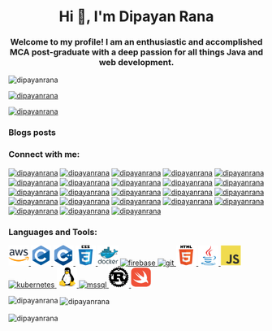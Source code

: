 <h1 align="center">Hi 👋, I'm Dipayan Rana</h1>
<h3 align="center">Welcome to my profile! I am an enthusiastic and accomplished MCA post-graduate with a deep passion for all things Java and web development.</h3>

<p align="left"> <img src="https://komarev.com/ghpvc/?username=dipayanrana&label=Profile%20views&color=0e75b6&style=flat" alt="dipayanrana" /> </p>

<p align="left"> <a href="https://github.com/ryo-ma/github-profile-trophy"><img src="https://github-profile-trophy.vercel.app/?username=dipayanrana" alt="dipayanrana" /></a> </p>

<p align="left"> <a href="https://twitter.com/dipayanrana" target="blank"><img src="https://img.shields.io/twitter/follow/dipayanrana?logo=twitter&style=for-the-badge" alt="dipayanrana" /></a> </p>

### Blogs posts
<!-- BLOG-POST-LIST:START -->
<!-- BLOG-POST-LIST:END -->

<h3 align="left">Connect with me:</h3>
<p align="left">
<a href="https://codepen.io/dipayanrana" target="blank"><img align="center" src="https://raw.githubusercontent.com/rahuldkjain/github-profile-readme-generator/master/src/images/icons/Social/codepen.svg" alt="dipayanrana" height="30" width="40" /></a>
<a href="https://dev.to/dipayanrana" target="blank"><img align="center" src="https://raw.githubusercontent.com/rahuldkjain/github-profile-readme-generator/master/src/images/icons/Social/devto.svg" alt="dipayanrana" height="30" width="40" /></a>
<a href="https://twitter.com/dipayanrana" target="blank"><img align="center" src="https://raw.githubusercontent.com/rahuldkjain/github-profile-readme-generator/master/src/images/icons/Social/twitter.svg" alt="dipayanrana" height="30" width="40" /></a>
<a href="https://linkedin.com/in/dipayanrana" target="blank"><img align="center" src="https://raw.githubusercontent.com/rahuldkjain/github-profile-readme-generator/master/src/images/icons/Social/linked-in-alt.svg" alt="dipayanrana" height="30" width="40" /></a>
<a href="https://stackoverflow.com/users/dipayanrana" target="blank"><img align="center" src="https://raw.githubusercontent.com/rahuldkjain/github-profile-readme-generator/master/src/images/icons/Social/stack-overflow.svg" alt="dipayanrana" height="30" width="40" /></a>
<a href="https://codesandbox.com/dipayanrana" target="blank"><img align="center" src="https://raw.githubusercontent.com/rahuldkjain/github-profile-readme-generator/master/src/images/icons/Social/codesandbox.svg" alt="dipayanrana" height="30" width="40" /></a>
<a href="https://kaggle.com/dipayanrana" target="blank"><img align="center" src="https://raw.githubusercontent.com/rahuldkjain/github-profile-readme-generator/master/src/images/icons/Social/kaggle.svg" alt="dipayanrana" height="30" width="40" /></a>
<a href="https://fb.com/dipayanrana" target="blank"><img align="center" src="https://raw.githubusercontent.com/rahuldkjain/github-profile-readme-generator/master/src/images/icons/Social/facebook.svg" alt="dipayanrana" height="30" width="40" /></a>
<a href="https://instagram.com/dipayanrana" target="blank"><img align="center" src="https://raw.githubusercontent.com/rahuldkjain/github-profile-readme-generator/master/src/images/icons/Social/instagram.svg" alt="dipayanrana" height="30" width="40" /></a>
<a href="https://dribbble.com/dipayanrana" target="blank"><img align="center" src="https://raw.githubusercontent.com/rahuldkjain/github-profile-readme-generator/master/src/images/icons/Social/dribbble.svg" alt="dipayanrana" height="30" width="40" /></a>
<a href="https://www.behance.net/dipayanrana" target="blank"><img align="center" src="https://raw.githubusercontent.com/rahuldkjain/github-profile-readme-generator/master/src/images/icons/Social/behance.svg" alt="dipayanrana" height="30" width="40" /></a>
<a href="https://hashnode.com/dipayanrana" target="blank"><img align="center" src="https://raw.githubusercontent.com/rahuldkjain/github-profile-readme-generator/master/src/images/icons/Social/hashnode.svg" alt="dipayanrana" height="30" width="40" /></a>
<a href="https://medium.com/dipayanrana" target="blank"><img align="center" src="https://raw.githubusercontent.com/rahuldkjain/github-profile-readme-generator/master/src/images/icons/Social/medium.svg" alt="dipayanrana" height="30" width="40" /></a>
<a href="https://www.youtube.com/c/dipayanrana" target="blank"><img align="center" src="https://raw.githubusercontent.com/rahuldkjain/github-profile-readme-generator/master/src/images/icons/Social/youtube.svg" alt="dipayanrana" height="30" width="40" /></a>
<a href="https://www.codechef.com/users/dipayanrana" target="blank"><img align="center" src="https://cdn.jsdelivr.net/npm/simple-icons@3.1.0/icons/codechef.svg" alt="dipayanrana" height="30" width="40" /></a>
<a href="https://www.hackerrank.com/dipayanrana" target="blank"><img align="center" src="https://raw.githubusercontent.com/rahuldkjain/github-profile-readme-generator/master/src/images/icons/Social/hackerrank.svg" alt="dipayanrana" height="30" width="40" /></a>
<a href="https://codeforces.com/profile/dipayanrana" target="blank"><img align="center" src="https://raw.githubusercontent.com/rahuldkjain/github-profile-readme-generator/master/src/images/icons/Social/codeforces.svg" alt="dipayanrana" height="30" width="40" /></a>
<a href="https://www.leetcode.com/dipayanrana" target="blank"><img align="center" src="https://raw.githubusercontent.com/rahuldkjain/github-profile-readme-generator/master/src/images/icons/Social/leet-code.svg" alt="dipayanrana" height="30" width="40" /></a>
<a href="https://www.hackerearth.com/dipayanrana" target="blank"><img align="center" src="https://raw.githubusercontent.com/rahuldkjain/github-profile-readme-generator/master/src/images/icons/Social/hackerearth.svg" alt="dipayanrana" height="30" width="40" /></a>
<a href="https://auth.geeksforgeeks.org/user/dipayanrana" target="blank"><img align="center" src="https://raw.githubusercontent.com/rahuldkjain/github-profile-readme-generator/master/src/images/icons/Social/geeks-for-geeks.svg" alt="dipayanrana" height="30" width="40" /></a>
<a href="https://www.topcoder.com/members/dipayanrana" target="blank"><img align="center" src="https://raw.githubusercontent.com/rahuldkjain/github-profile-readme-generator/master/src/images/icons/Social/topcoder.svg" alt="dipayanrana" height="30" width="40" /></a>
<a href="https://discord.gg/dipayanrana" target="blank"><img align="center" src="https://raw.githubusercontent.com/rahuldkjain/github-profile-readme-generator/master/src/images/icons/Social/discord.svg" alt="dipayanrana" height="30" width="40" /></a>
<a href="/dipayanrana" target="blank"><img align="center" src="https://raw.githubusercontent.com/rahuldkjain/github-profile-readme-generator/master/src/images/icons/Social/rss.svg" alt="dipayanrana" height="30" width="40" /></a>
</p>

<h3 align="left">Languages and Tools:</h3>
<p align="left"> <a href="https://aws.amazon.com" target="_blank" rel="noreferrer"> <img src="https://raw.githubusercontent.com/devicons/devicon/master/icons/amazonwebservices/amazonwebservices-original-wordmark.svg" alt="aws" width="40" height="40"/> </a> <a href="https://www.cprogramming.com/" target="_blank" rel="noreferrer"> <img src="https://raw.githubusercontent.com/devicons/devicon/master/icons/c/c-original.svg" alt="c" width="40" height="40"/> </a> <a href="https://www.w3schools.com/cpp/" target="_blank" rel="noreferrer"> <img src="https://raw.githubusercontent.com/devicons/devicon/master/icons/cplusplus/cplusplus-original.svg" alt="cplusplus" width="40" height="40"/> </a> <a href="https://www.w3schools.com/css/" target="_blank" rel="noreferrer"> <img src="https://raw.githubusercontent.com/devicons/devicon/master/icons/css3/css3-original-wordmark.svg" alt="css3" width="40" height="40"/> </a> <a href="https://www.docker.com/" target="_blank" rel="noreferrer"> <img src="https://raw.githubusercontent.com/devicons/devicon/master/icons/docker/docker-original-wordmark.svg" alt="docker" width="40" height="40"/> </a> <a href="https://firebase.google.com/" target="_blank" rel="noreferrer"> <img src="https://www.vectorlogo.zone/logos/firebase/firebase-icon.svg" alt="firebase" width="40" height="40"/> </a> <a href="https://git-scm.com/" target="_blank" rel="noreferrer"> <img src="https://www.vectorlogo.zone/logos/git-scm/git-scm-icon.svg" alt="git" width="40" height="40"/> </a> <a href="https://www.w3.org/html/" target="_blank" rel="noreferrer"> <img src="https://raw.githubusercontent.com/devicons/devicon/master/icons/html5/html5-original-wordmark.svg" alt="html5" width="40" height="40"/> </a> <a href="https://www.java.com" target="_blank" rel="noreferrer"> <img src="https://raw.githubusercontent.com/devicons/devicon/master/icons/java/java-original.svg" alt="java" width="40" height="40"/> </a> <a href="https://developer.mozilla.org/en-US/docs/Web/JavaScript" target="_blank" rel="noreferrer"> <img src="https://raw.githubusercontent.com/devicons/devicon/master/icons/javascript/javascript-original.svg" alt="javascript" width="40" height="40"/> </a> <a href="https://kubernetes.io" target="_blank" rel="noreferrer"> <img src="https://www.vectorlogo.zone/logos/kubernetes/kubernetes-icon.svg" alt="kubernetes" width="40" height="40"/> </a> <a href="https://www.linux.org/" target="_blank" rel="noreferrer"> <img src="https://raw.githubusercontent.com/devicons/devicon/master/icons/linux/linux-original.svg" alt="linux" width="40" height="40"/> </a> <a href="https://www.microsoft.com/en-us/sql-server" target="_blank" rel="noreferrer"> <img src="https://www.svgrepo.com/show/303229/microsoft-sql-server-logo.svg" alt="mssql" width="40" height="40"/> </a> <a href="https://www.rust-lang.org" target="_blank" rel="noreferrer"> <img src="https://raw.githubusercontent.com/devicons/devicon/master/icons/rust/rust-plain.svg" alt="rust" width="40" height="40"/> </a> <a href="https://developer.apple.com/swift/" target="_blank" rel="noreferrer"> <img src="https://raw.githubusercontent.com/devicons/devicon/master/icons/swift/swift-original.svg" alt="swift" width="40" height="40"/> </a> </p>

<p><img align="left" src="https://github-readme-stats.vercel.app/api/top-langs?username=dipayanrana&show_icons=true&locale=en&layout=compact" alt="dipayanrana" /></p>

<p>&nbsp;<img align="center" src="https://github-readme-stats.vercel.app/api?username=dipayanrana&show_icons=true&locale=en" alt="dipayanrana" /></p>

<p><img align="center" src="https://github-readme-streak-stats.herokuapp.com/?user=dipayanrana&" alt="dipayanrana" /></p>

